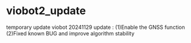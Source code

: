 # viobot2_update
temporary update viobot
20241129 update :
  (1)Enable the GNSS function
  (2)Fixed known BUG and improve algorithm stability
